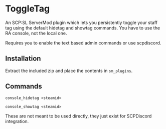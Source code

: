 # ToggleTag
An SCP:SL ServerMod plugin which lets you persistently toggle your staff tag using the default hidetag and showtag commands. You have to use the RA console, not the local one.

Requires you to enable the text based admin commands or use scpdiscord.

## Installation

Extract the included zip and place the contents in `sm_plugins`.

## Commands

`console_hidetag <steamid>`

`console_showtag <steamid>`

These are not meant to be used directly, they just exist for SCPDiscord integration.

